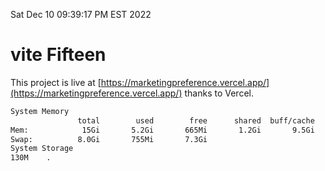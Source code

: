 Sat Dec 10 09:39:17 PM EST 2022

# vite Fifteen


This project is live at [https://marketingpreference.vercel.app/](https://marketingpreference.vercel.app/) thanks to Vercel.

```bash
System Memory
               total        used        free      shared  buff/cache   available
Mem:            15Gi       5.2Gi       665Mi       1.2Gi       9.5Gi       8.6Gi
Swap:          8.0Gi       755Mi       7.3Gi
System Storage
130M	.
